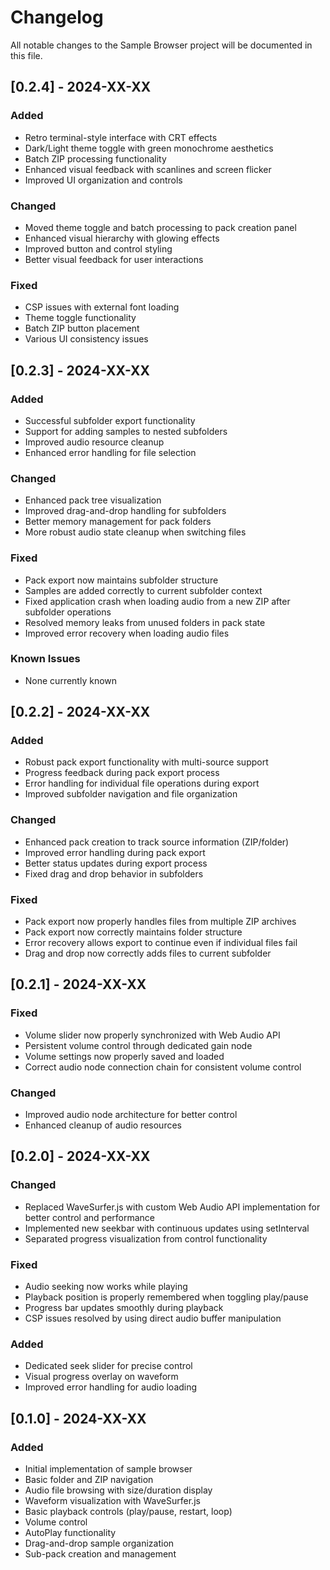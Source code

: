 # Changelog

All notable changes to the Sample Browser project will be documented in this file.

## [0.2.4] - 2024-XX-XX
### Added
- Retro terminal-style interface with CRT effects
- Dark/Light theme toggle with green monochrome aesthetics
- Batch ZIP processing functionality
- Enhanced visual feedback with scanlines and screen flicker
- Improved UI organization and controls

### Changed
- Moved theme toggle and batch processing to pack creation panel
- Enhanced visual hierarchy with glowing effects
- Improved button and control styling
- Better visual feedback for user interactions

### Fixed
- CSP issues with external font loading
- Theme toggle functionality
- Batch ZIP button placement
- Various UI consistency issues

## [0.2.3] - 2024-XX-XX
### Added
- Successful subfolder export functionality
- Support for adding samples to nested subfolders
- Improved audio resource cleanup
- Enhanced error handling for file selection

### Changed
- Enhanced pack tree visualization
- Improved drag-and-drop handling for subfolders
- Better memory management for pack folders
- More robust audio state cleanup when switching files

### Fixed
- Pack export now maintains subfolder structure
- Samples are added correctly to current subfolder context
- Fixed application crash when loading audio from a new ZIP after subfolder operations
- Resolved memory leaks from unused folders in pack state
- Improved error recovery when loading audio files

### Known Issues
- None currently known

## [0.2.2] - 2024-XX-XX
### Added
- Robust pack export functionality with multi-source support
- Progress feedback during pack export process
- Error handling for individual file operations during export
- Improved subfolder navigation and file organization

### Changed
- Enhanced pack creation to track source information (ZIP/folder)
- Improved error handling during pack export
- Better status updates during export process
- Fixed drag and drop behavior in subfolders

### Fixed
- Pack export now properly handles files from multiple ZIP archives
- Pack export now correctly maintains folder structure
- Error recovery allows export to continue even if individual files fail
- Drag and drop now correctly adds files to current subfolder

## [0.2.1] - 2024-XX-XX
### Fixed
- Volume slider now properly synchronized with Web Audio API
- Persistent volume control through dedicated gain node
- Volume settings now properly saved and loaded
- Correct audio node connection chain for consistent volume control

### Changed
- Improved audio node architecture for better control
- Enhanced cleanup of audio resources

## [0.2.0] - 2024-XX-XX
### Changed
- Replaced WaveSurfer.js with custom Web Audio API implementation for better control and performance
- Implemented new seekbar with continuous updates using setInterval
- Separated progress visualization from control functionality

### Fixed
- Audio seeking now works while playing
- Playback position is properly remembered when toggling play/pause
- Progress bar updates smoothly during playback
- CSP issues resolved by using direct audio buffer manipulation

### Added
- Dedicated seek slider for precise control
- Visual progress overlay on waveform
- Improved error handling for audio loading

## [0.1.0] - 2024-XX-XX
### Added
- Initial implementation of sample browser
- Basic folder and ZIP navigation
- Audio file browsing with size/duration display
- Waveform visualization with WaveSurfer.js
- Basic playback controls (play/pause, restart, loop)
- Volume control
- AutoPlay functionality
- Drag-and-drop sample organization
- Sub-pack creation and management
